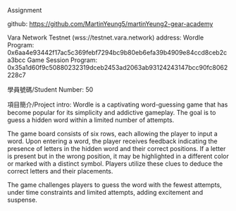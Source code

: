Assignment

github:
https://github.com/MartinYeung5/martinYeung2-gear-academy

Vara Network Testnet (wss://testnet.vara.network) address:
Wordle Program: 0x6aa4e93442f17ac5c369febf7294bc9b80eb6efa39b4909e84ccd8ceb2ca3bcc
Game Session Program: 0x35a1d60f9c50880232319dceb2453ad2063ab93124243147bcc90fc8062228c7

學員號碼/Student Number:
50

項目簡介/Project intro:
Wordle is a captivating word-guessing game that has become popular for its simplicity and addictive gameplay. The goal is to guess a hidden word within a limited number of attempts.

The game board consists of six rows, each allowing the player to input a word. Upon entering a word, the player receives feedback indicating the presence of letters in the hidden word and their correct positions. If a letter is present but in the wrong position, it may be highlighted in a different color or marked with a distinct symbol. Players utilize these clues to deduce the correct letters and their placements.

The game challenges players to guess the word with the fewest attempts, under time constraints and limited attempts, adding excitement and suspense.
